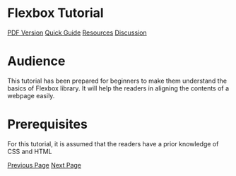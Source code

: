 # Flexbox Tutorial
[PDF Version](../flexbox/flexbox_pdf_version.md)
[Quick Guide](../flexbox/flexbox_quick_guide.md)
[Resources](../flexbox/flexbox_useful_resources.md)
[Discussion](../flexbox/flexbox_discussion.md)

# Audience
This tutorial has been prepared for beginners to make them understand the basics of Flexbox library. It will help the readers in aligning the contents of a webpage easily.

# Prerequisites
For this tutorial, it is assumed that the readers have a prior knowledge of CSS and HTML


[Previous Page](../flexbox/index.md) [Next Page](../flexbox/flexbox_overview.md) 
